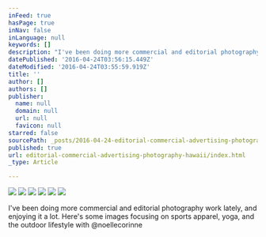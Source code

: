 ```yaml
---
inFeed: true
hasPage: true
inNav: false
inLanguage: null
keywords: []
description: "I've been doing more commercial and editorial photography work lately, and enjoying it a lot. Here's some images focusing on sports apparel, yoga, and the outdoor lifestyle with @noellecorinne "
datePublished: '2016-04-24T03:56:15.449Z'
dateModified: '2016-04-24T03:55:59.919Z'
title: ''
author: []
authors: []
publisher:
  name: null
  domain: null
  url: null
  favicon: null
starred: false
sourcePath: _posts/2016-04-24-editorial-commercial-advertising-photography-hawaii.md
published: true
url: editorial-commercial-advertising-photography-hawaii/index.html
_type: Article

---
```

![](https://the-grid-user-content.s3-us-west-2.amazonaws.com/098113b3-c1db-4b1f-9efb-305f2929008c.jpg)
![](https://the-grid-user-content.s3-us-west-2.amazonaws.com/bcbf27d0-32aa-4e7e-a53c-362c44a5bf09.jpg)
![](https://the-grid-user-content.s3-us-west-2.amazonaws.com/8a99b253-936d-461f-96e8-ea22f1c7f2d8.jpg)
![](https://the-grid-user-content.s3-us-west-2.amazonaws.com/0cbcb7b3-1e9f-4d82-aae5-bcc8dce0b27b.jpg)
![](https://the-grid-user-content.s3-us-west-2.amazonaws.com/c825262c-2795-4c0e-8b8f-3e5ef3bdec0e.jpg)
![](https://the-grid-user-content.s3-us-west-2.amazonaws.com/9a3d1dbe-02c3-46ff-9e13-ec59f4ed3f63.jpg)

I've been doing more commercial and editorial photography work lately, and enjoying it a lot. Here's some images focusing on sports apparel, yoga, and the outdoor lifestyle with @noellecorinne
